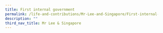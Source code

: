 ```yaml
---
title: First internal government
permalink: /life-and-contributions/Mr-Lee-and-Singapore/First-internal-government
description: ""
third_nav_title: Mr Lee & Singapore
---
```


